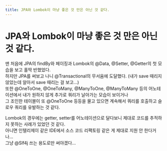 ```yaml
---
title: JPA와 Lombok이 마냥 좋은 것 만은 아닌 것 같다.
---
```

# JPA와 Lombok이 마냥 좋은 것 만은 아닌 것 같다.
맨 처음에 JPA의 findBy와 페이징과 Lombok의 @Data, @Setter, @Getter의 첫 모습을 보고 홀딱 반했었다.  
하지만 JPA를 써보고 나니 @Transactional의 무서움에 도달했다. (내가 save 때리지 않았는데 알아서 save 때리는 걸 보고...)  
또한 @OneToOne, @OneToMany, @ManyToOne, @ManyToMany 등의 어노테이션에서 내가 원하지 않게 추가로 쿼리가 날아가는 모습이 보이거나  
그 조인한 테이블이 또 @OneToOne 등등을 물고 있으면 계속해서 쿼리를 호출하고 슬로우 쿼리를 유발하는 것 같다.  

Lombok의 경우에는 getter, setter를 어노테이션으로 달다보니 제대로 코드를 추적하지 못하는 사례가 있었던 것 같다.  
아니면 인텔리제이 같은 IDE에서 소스 코드 리팩토링 같은 게 제대로 지원 안 한다거나...  
그냥 @Slf4j 쓰는 용도로만 써야겠다... 